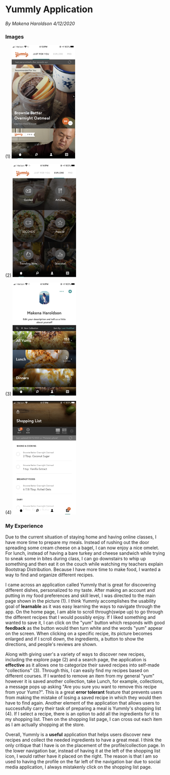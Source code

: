 # Yummly Application
*By Makena Haroldson*
*4/12/2020*

### Images

(1) <img src="../assets/journal2/jfy.png" alt="Main View" width="200"/>

(2) <img src="../assets/journal2/explore.png" alt="Explore View" width="200"/>

(3) <img src="../assets/journal2/collections.png" alt="Collection View" width="200"/>

(4) <img src="../assets/journal2/shopping_list.png" alt="Shopping List View" width="200"/>

### My Experience

Due to the current situation of staying home and having online classes, I have more time to prepare my meals. Instead of rushing out the door spreading some cream cheese on a bagel, I can now enjoy a nice omelet. For lunch, instead of having a bare turkey and cheese sandwich while trying to sneak some in bites during class, I can go downstairs to whip up something and then eat it on the couch while watching my teachers explain Bootstrap Distribution. Because I have more time to make food, I wanted a way to find and organize different recipes.

I came across an application called Yummly that is great for discovering different dishes, personalized to my taste. After making an account and putting in my food preferences and skill level, I was directed to the main page shown in the picture (1). I think Yummly accomplishes the usability goal of **learnable** as it was easy learning the ways to navigate through the app. On the home page, I am able to scroll through(swipe up) to go through the different recipes that I would possibly enjoy. If I liked something and wanted to save it, I can click on the "yum" button which responds with good **feedback** as the button would then turn white and the words "yum" appear on the screen. When clicking on a specific recipe, its picture becomes enlarged and if I scroll down, the ingredients, a button to show the directions, and people's reviews are shown.

Along with giving user's a variety of ways to discover new recipes, including the explore page (2) and a search page, the application is **effective** as it allows one to categorize their saved recipes into self-made "collections" (3). Through this, I can easily find my recipes based on different courses. If I wanted to remove an item from my general "yum" however it is saved another collection, take Lunch, for example, collections, a message pops up asking "Are you sure you want to remove this recipe from your Yums?". This is a great **error tolerant** feature that prevents users from making the mistake of losing a saved recipe in which they would then have to find again. Another element of the application that allows users to successfully carry their task of preparing a meal is Yummly's shopping list (4). If I select a recipe, there is an option to add all the ingredients for it to my shopping list. Then on the shopping list page, I can cross out each item as I am actually shopping at the store.

Overall, Yummly is a **useful** application that helps users discover new recipes and collect the needed ingredients to have a great meal. I think the only critique that I have is on the placement of the profile/collection page. In the lower navigation bar, instead of having it at the left of the shopping list icon, I would rather have it placed on the right. The reason is that I am so used to having the profile on the far left of the navigation bar due to social media application, I always mistakenly click on the shopping list page.